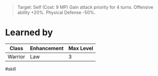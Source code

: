 >Target: Self (Cost: 9 MP)
>Gain attack priority for 4 turns.
>Offensive ability +20%.
>Physical Defense -50%.
# Learned by
| Class   | Enhancement | Max Level |
| ------- | ----------- | --------- |
| Warrior | Law         | 3         |

#skill 